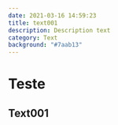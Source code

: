 ```yaml
---
date: 2021-03-16 14:59:23
title: text001
description: Description text
category: Text
background: "#7aab13"
---
```


# Teste

## Text001

